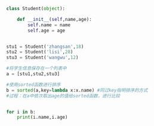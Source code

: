 
<BlogInfo id="995" title="8.对学生信息进行排序" author="白日梦想猿" pv=0 read_times=0 pre_cost_time="0分18秒" category="高阶函数" tag_list="['高阶函数']" create_time="2020.05.25 14:55:41" update_time="2020.05.25 15:03:45" />

```python
class Student(object):

    def __init__(self,name,age):
        self.name = name
        self.age = age


stu1 = Student('zhangsan',18)
stu2 = Student('lisi',28)
stu3 = Student('wangwu',12)

#将学生信息保存在一个列表中
a = [stu1,stu2,stu3]

#使用sorted函数进行排序
b = sorted(a,key=lambda x:x.name) #同过key指明排序的方式
#过程：在a中依次取出age的值给sorted函数，进行比较


for i in b:
    print(i.name,i.age)

```
